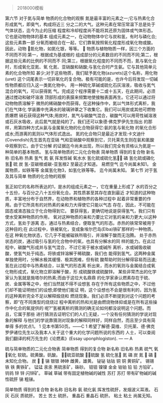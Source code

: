 # 
> 2018000模板

第六节 对于氮与简单 物质的化合物的观察
  氮是最丰富的元素之一;它与热素化合形成氮气，即臭气，构成将近三
分之二的大气。这种元素在常压常温下总是处于气体状态，迄今为止的压缩
程度和冷却程度尚不能将其还原为固体或气体形态。它也是动物物体的基本
组成元素之一，在动物物体中它与炭和氢，有时与磷化合;这些元素靠一部
分氧而被结合在一起，它们靠氧按照氧化程度形成氧化物或酸。因此，动物
氮化物，如氮化银，等等。 
物质与植物物质一样，因三个方面的不同而不同:第一，根据成为基或根的 组成部分的元素数目的不同而不同;第二，根据这些元素的比例的不同而不 同;第三，根据氧化程度的不同而不而，氮与氧化合时，形成氧化亚氮、氧 化氮、亚硝酸和硝酸;与氢化合时产生氨。它与其他简单元素的化合物所知 甚少;对于这些物质，我们赋予氮化物(azurets)这个名称，用化物(uret) 这个词尾表示一切非氧化的复合物。极有可能的是，也许今后将发现一切碱 性物质都应归入这一类氮化物中。
  用一种硫化草碱或硫化石灰溶液，吸收与氮气混合的氧气，可以获得氮
气。完成这个程序需要十二或十五天，在此期间，必须通过搅动和破坏溶液
顶部形成的表膜来频繁地使接触表面再生。它还可以通过将动物物质溶解于
微热的稀硝酸中而获得。在这种操作中，氮以气体形式离析，我们在气体化
学装置中充满水的玻璃钟罩之下收集它。我们可以用炭或其他可燃物质爆燃
硝石获得这种气体;用炭时，氮气与碳酸气混合，碳酸气可以用苛性碱溶液
或石灰水吸收，此后氮气就是纯的了。我们还可以象德·佛克罗伊先生指出
的那样，用第四种方式从氨与金属氧化物的化合物获得它:氨的氢与氧化物
的氧化合形成水;而游离的氮则以气体形式逸出。
氮的化合物只是最近才发现:卡文迪什(Covendish)先生首先在亚硝 气和亚硝酸中观察到它，贝托莱先生则在氨和氰酸中观察到它。由于它分解 的证据迄今尚未出现，所以我们完全有资格认为氮是一种简单的基本物质。
氢与简单物质的二元化合物表
简单物质 得到的复合物
新名称 旧名称
热素 氢气
氮 氨 挥发性碱 氧水水
氢化硫或硫化氢 磷 氢化硫或磷化氢
硫
炭 氢-亚碳根或碳-亚氢根2 至最近才知道。
易燃空气
迄今尚属未知1。
  金属物质，如铁等等 金属氢化物3，如氢化铁等等。 迄今尚属未知。
第七节 对于氢及其与简单 物质的化合物的观察

氢正如它的名称所表达的1，是水的组成元素之一，它在重量上形成了 水的百分之十五份，与百分之八十五份氧化合。其性质甚至其存在直到最近 才知道的这种物质，丰富地分布于自然界，在动物界和植物界的各种过程中 起着非常重要的作用。由于它所具有的对热素的亲和力大得使它只能以气态 存在，因此，不可能在固态或液态独立于化合物得到它。
要获得氢，更确切地说是获得氢气，我们只有使水受某种物质的作用， 氧对这种物质的亲和力要比它对氢的亲和力更大;以这种方式，氢处于游离 态，通过与热素结合，便取氢气的形态。赤热的铁常常被用于这种目的;在 此过程中，铁被氧化，变成象埃尔巴岛(Elba)铁矿那样的一种物质。在这 种氧化物状态，它几乎不能被磁铁所吸引，并溶解于酸而无泡腾。
处于赤热状态的炭，通过吸引与氢的化合物中的氧，也具有分解水的同 样的能力。在此过程中，碳酸气形成并与氢气混合，不过它易于被水或碱所 离析，水或碱吸收碳酸，使氢气处于纯态。将铁或锌溶解于稀硫酸，我们也 能得到氢气。这两种金属单独使用时，分解水极其缓慢、极其困难，但有硫 酸帮助时则分解得容易而迅速;氢在此过程中与热素结合，以氢气的形态离 析出来，而水的氧则与金属结合成氧化物形成式，氧化物立即溶解于酸，形 成硫酸铁或硫酸锌。
某些非常杰出的化学家认为氢就是施塔尔的热素;而由于这位大名鼎鼎 的化学家承认燃素存在于硫、炭、金属等等之中，他们当然就不得不设想氢 存在于所有这些物质之中，不过他们却不能证明他们的设想;即使他们能证 明，这个设想也不会是很有利的，因为氢的这种离析完全不足以解释煅烧和 燃烧现象。我们必须不断提到对这个问题的考察，即“在不同类型的烧烧过 程中离析的热和光是由燃烧物体抑或是在所有这些操作中化合的氧提供的 呢?”氢被离析的猜测的确无论如何都没说明这个问题。而且，它属于那些 进行猜测去证明它们的人们;无疑，一个没有任何猜测的学说对现象的解释 与他们的学说靠猜测对现象的解释同样好，同样自然，而且至少具有简单得 多的优点1。
 1 见本书第50页。——C
1 希望了解德·莫维、贝托莱、德·佛克罗伊诸位先生以及我本人关于这个重大的化学问题所说的东西的 人士，可以查阅我们翻译的柯万先生的《论燃素》(Essay uponphlogiston). — — A

硫与简单物质的二元化合物表
简单物质 得到的复合物
新名称 旧名称
热素 硫气
氧
氧化 软硫。硫黄酸。矾酸。 硫亚硫酸
硫酸
氢 硫化氢
氮 磷 炭
氮 
磷  未知化合物。
炭
 
锑
银银
砷砷 雌黄，雄黄。 铋铋
钴钴
铜 铜 黄铜矿。 锡锡
铁 铁 黄铁矿。 锰锰
汞汞 黑硫汞矿，硃砂。 钼钼
镍镍
金金
铂铂
铅 铅 方铅矿。 钨钨
锌 锌 闪锌矿。
草碱 草碱 带有固定植物碱的碱性 苏打 苏打 带有矿物碱的碱性硫肝
锑 粗锑。

简单物质
得到的复合物 新名称 旧名称
氨 硫化氨 挥发性硫肝，发烟波义耳液。 石灰 石灰 质硫肝。
苦土 苦土 硫肝。
重晶石 重晶石 硫肝。
粘土
粘土 尚属无知。
